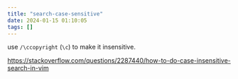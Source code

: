 ```yaml
---
title: "search-case-sensitive"
date: 2024-01-15 01:10:05
tags: []
---
```

use `/\ccopyright` (`\c`) to make it insensitive.

https://stackoverflow.com/questions/2287440/how-to-do-case-insensitive-search-in-vim

